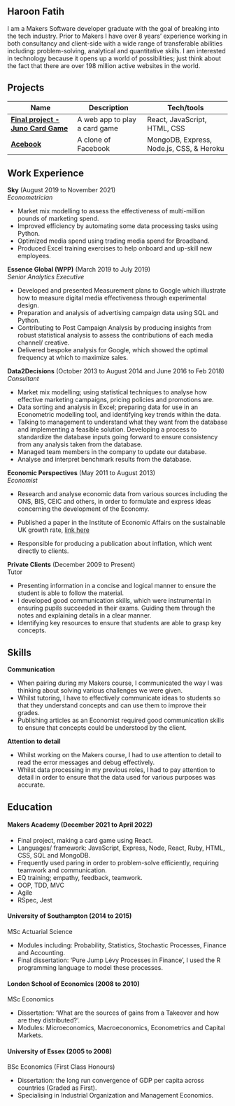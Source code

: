 ## Haroon Fatih

I am a Makers Software developer graduate with the goal of breaking into the tech industry. Prior to Makers I have over 8 years’ experience working in both consultancy and client-side with a wide range of transferable abilities including: problem-solving, analytical and quantitative skills. I am interested in technology because it opens up a world of possibilities; just think about the fact that there are over 198 million active websites in the world.

## Projects

| Name                         | Description       | Tech/tools        |
| ---------------------------- | ----------------- | ----------------- |
| [**Final project - Juno Card Game**](https://github.com/meghanblyth/Juno_game) | A web app to play a card game | React, JavaScript, HTML, CSS |
| [**Acebook**](https://github.com/nelsonclaire/acebook-jest-in-time) | A clone of Facebook | MongoDB, Express, Node.js, CSS, & Heroku|

## Work Experience

**Sky** (August 2019 to November 2021)  
_Econometrician_

- Market mix modelling to assess the effectiveness of multi-million pounds of marketing spend.
- Improved efficiency by automating some data processing tasks using Python.
- Optimized media spend using trading media spend for Broadband.
- Produced Excel training exercises to help onboard and up-skill new employees.



**Essence Global (WPP)** (March 2019 to July 2019)  
_Senior Analytics Executive_

- Developed and presented Measurement plans to Google which illustrate how to measure digital media effectiveness through experimental design.
- Preparation and analysis of advertising campaign data using SQL and Python.
- Contributing to Post Campaign Analysis by producing insights from robust statistical analysis to assess the contributions of each media channel/ creative.
- Delivered bespoke analysis for Google, which showed the optimal frequency at which to maximize sales.


**Data2Decisions** (October 2013 to August 2014 and June 2016 to Feb 2018)  
_Consultant_

- Market mix modelling; using statistical techniques to analyse how effective marketing campaigns, pricing policies and promotions are.
- Data sorting and analysis in Excel; preparing data for use in an Econometric modelling tool, and identifying key trends within the data.
- Talking to management to understand what they want from the database and implementing a feasible solution. Developing a process to standardize the database inputs going forward to ensure consistency from any analysis taken from the database.
- Managed team members in the company to update our database.
- Analyse and interpret benchmark results from the database.


**Economic Perspectives** (May 2011 to August 2013)  
_Economist_

- Research and analyse economic data from various sources including the ONS, BIS, CEIC and others, in order to formulate and express ideas concerning the development of the Economy.
- Published a paper in the Institute of Economic Affairs on the sustainable UK growth rate, [link here](http://www.iea.org.uk/sites/default/files/publications/files/Will%20flatlining%20become%20normal%20.pdf)

- Responsible for producing a publication about inflation, which went directly to clients.


**Private Clients** (December 2009 to Present)  
Tutor

- Presenting information in a concise and logical manner to ensure the student is able to follow the material.
- I developed good communication skills, which were instrumental in ensuring pupils succeeded in their exams. Guiding them through the notes and explaining details in a clear manner.
- Identifying key resources to ensure that students are able to grasp key concepts.


## Skills

**Communication**

- When pairing during my Makers course, I communicated the way I was thinking about solving various challenges we were given.
- Whilst tutoring, I have to effectively communicate ideas to students so that they understand concepts and can use them to improve their grades.
- Publishing articles as an Economist required good communication skills to ensure that concepts could be understood by the client.


**Attention to detail**
- Whilst working on the Makers course, I had to use attention to detail to read the error messages and debug effectively.
- Whilst data processing in my previous roles, I had to pay attention to detail in order to ensure that the data used for various purposes was accurate.


## Education

#### Makers Academy (December 2021 to April 2022)
- Final project, making a card game using React.
- Languages/ framework: JavaScript, Express, Node, React, Ruby, HTML, CSS, SQL and MongoDB.
- Frequently used paring in order to problem-solve efficiently, requiring teamwork and communication.
- EQ training; empathy, feedback, teamwork.
- OOP, TDD, MVC
- Agile
- RSpec, Jest


#### University of Southampton (2014 to 2015)
MSc Actuarial Science
- Modules including: Probability, Statistics, Stochastic Processes, Finance and Accounting.
- Final dissertation: ‘Pure Jump Lévy Processes in Finance’, I used the R programming language to model these processes.


#### London School of Economics (2008 to 2010)
MSc Economics
- Dissertation: ‘What are the sources of gains from a Takeover and how are they distributed?’.
- Modules: Microeconomics, Macroeconomics, Econometrics and Capital Markets.

#### University of Essex (2005 to 2008)
BSc Economics (First Class Honours)
- Dissertation: the long run convergence of GDP per capita across countries (Graded as First).
- Specialising in Industrial Organization and Management Economics.

